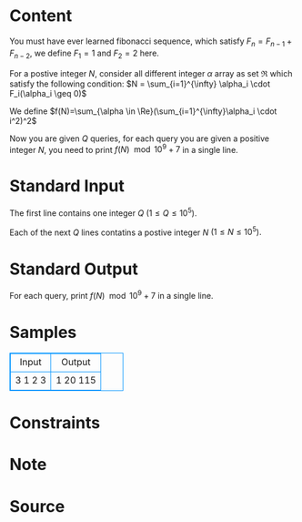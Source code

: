 
# Content

You must have ever learned fibonacci sequence, which satisfy $F_n = F_{n-1} + F_{n-2}$, we define $F_1 = 1$ and $F_2 = 2$ here.

For a postive integer $N$, consider all different integer $\alpha$ array as set $\Re$ which satisfy the following condition:
$N = \sum_{i=1}^{\infty} \alpha_i \cdot F_i(\alpha_i \geq 0)$

We define
$f(N)=\sum_{\alpha \in \Re}(\sum_{i=1}^{\infty}\alpha_i \cdot i^2)^2$

Now you are given $Q$ queries, for each query you are given a positive integer $N$, you need to print $f(N) \mod 10^9 + 7$ in a single line.

# Standard Input

The first line contains one integer $Q$ $(1 \leq Q \leq 10^5).$

Each of the next $Q$ lines contatins a postive integer $N$ $(1 \leq N \leq 10^5).$

# Standard Output

For each query, print $f(N) \mod 10^9 + 7$ in a single line.

# Samples

<style>
        table,table tr th, table tr td { border:1px solid #0094ff; }
        table { width: 200px; min-height: 25px; line-height: 25px; text-align: center; border-collapse: collapse;}   
    </style>
<table>
	<tr>
		<td>Input</td>
		<td>Output</td>
	</tr>
<tr><td>3
1
2
3</td><td>1
20
115</td></tr></table>


# Constraints



# Note



# Source


